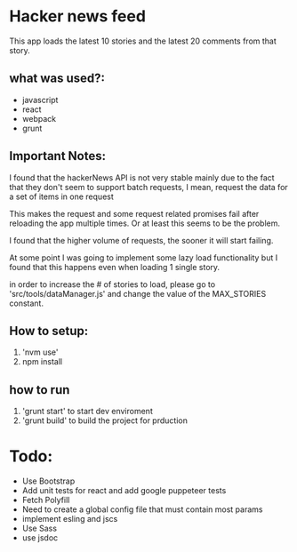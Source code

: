 # Hacker news feed
This app loads the latest 10 stories and the latest 20 comments from that
story.

## what was used?:
- javascript
- react
- webpack
- grunt

## Important Notes:
I found that the hackerNews API is not very stable mainly due to the fact that
they don't seem to support batch requests, I mean, request the data for a
set of items in one request

This makes the request and some request related promises fail after reloading
the app multiple times. Or at least this seems to be the problem.

I found that the higher volume of requests, the sooner it will start failing.

At some point I was going to implement some lazy load functionality but
I found that this happens even when loading 1 single story.

in order to increase the # of stories to load, please go to
'src/tools/dataManager.js' and change the value of the MAX_STORIES
constant.

## How to setup:
1. 'nvm use'
2. npm install

## how to run
1. 'grunt start' to start dev enviroment
2. 'grunt build' to build the project for prduction

# Todo:
- Use Bootstrap
- Add unit tests for react and add google puppeteer tests
- Fetch Polyfill
- Need to create a global config file that must contain most params
- implement esling and jscs
- Use Sass
- use jsdoc
